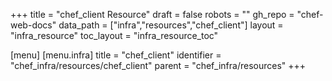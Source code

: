 +++
title = "chef_client Resource"
draft = false
robots = ""
gh_repo = "chef-web-docs"
data_path = ["infra","resources","chef_client"]
layout = "infra_resource"
toc_layout = "infra_resource_toc"

[menu]
  [menu.infra]
    title = "chef_client"
    identifier = "chef_infra/resources/chef_client"
    parent = "chef_infra/resources"
+++

<!-- The contents of this page are automatically generated from the chef_client.yaml file in the data/infra/resources directory. -->
<!-- To suggest a change, edit the https://github.com/chef/chef/blob/main/lib/chef/resource/chef_client.rb file and submit a pull request to the https://github.com/chef/chef repository. -->
<!-- markdownlint-disable-file -->
